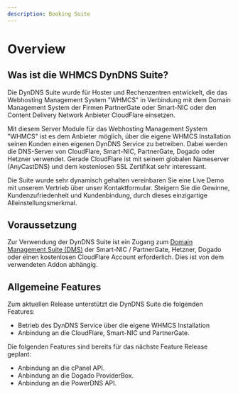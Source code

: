 ```yaml
---
description: Booking Suite
---
```


# Overview

## Was ist die WHMCS DynDNS Suite?

Die DynDNS Suite wurde für Hoster und Rechenzentren entwickelt, die das Webhosting Management System "WHMCS" in Verbindung mit dem Domain Management System der Firmen PartnerGate oder Smart-NIC oder den Content Delivery Network Anbieter CloudFlare einsetzen.

Mit diesem Server Module für das Webhosting Management System "WHMCS" ist es dem Anbieter möglich, über die eigene WHMCS Installation seinen Kunden einen eigenen DynDNS Service zu betreiben. Dabei werden die DNS-Server von CloudFlare, Smart-NIC, PartnerGate, Dogado oder Hetzner verwendet. Gerade CloudFlare ist mit seinem globalen Nameserver \(AnyCastDNS\) und dem kostenlosen SSL Zertifikat sehr interessant.

Die Suite wurde sehr dynamisch gehalten vereinbaren Sie eine Live Demo mit unserem Vertrieb über unser Kontaktformular. Steigern Sie die Gewinne, Kundenzufriedenheit und Kundenbindung, durch dieses einzigartige Alleinstellungsmerkmal.

## Voraussetzung

Zur Verwendung der DynDNS Suite ist ein Zugang zum [Domain Management Suite \(DMS\)](https://www.domain-bestellsystem.de/) der Smart-NIC / PartnerGate, Hetzner, Dogado oder einen kostenlosen CloudFlare Account erforderlich. Dies ist von dem verwendeten Addon abhängig.

## Allgemeine Features

Zum aktuellen Release unterstützt die DynDNS Suite die folgenden Features:

* Betrieb des DynDNS Service über die eigene WHMCS Installation
* Anbindung an die CloudFlare, Smart-NIC und PartnerGate.

Die folgenden Features sind bereits für das nächste Feature Release geplant:

* Anbindung an die cPanel API.
* Anbindung an die Dogado ProviderBox.
* Anbindung an die PowerDNS API.



